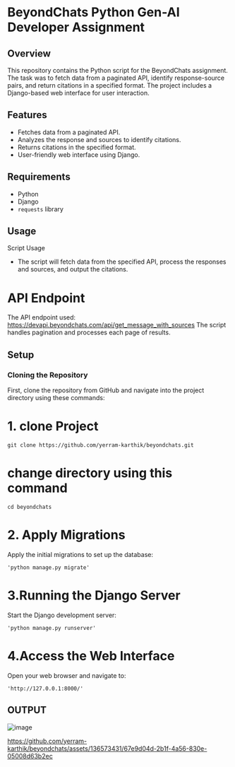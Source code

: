 # BeyondChats Python Gen-AI Developer Assignment

## Overview
This repository contains the Python script for the BeyondChats assignment. The task was to fetch data from a paginated API, identify response-source pairs, and return citations in a specified format. The project includes a Django-based web interface for user interaction.

## Features
- Fetches data from a paginated API.
- Analyzes the response and sources to identify citations.
- Returns citations in the specified format.
- User-friendly web interface using Django.

## Requirements
- Python
- Django
- `requests` library

## Usage
Script Usage
- The script will fetch data from the specified API, process the responses and sources, and output the citations.
  
# API Endpoint
The API endpoint used: https://devapi.beyondchats.com/api/get_message_with_sources
The script handles pagination and processes each page of results.

## Setup
### Cloning the Repository
First, clone the repository from GitHub and navigate into the project directory using these commands:

# 1. clone Project
    git clone https://github.com/yerram-karthik/beyondchats.git
# change directory using this command
    cd beyondchats

# 2. Apply Migrations
   Apply the initial migrations to set up the database:
   
    'python manage.py migrate'

# 3.Running the Django Server
  Start the Django development server:
  
    'python manage.py runserver'

# 4.Access the Web Interface
  Open your web browser and navigate to:
  
    'http://127.0.0.1:8000/'

## OUTPUT
![image](https://github.com/yerram-karthik/beyondchats/assets/136573431/e56e3c1a-2b1f-4813-99bb-4a6a7455df6e)

https://github.com/yerram-karthik/beyondchats/assets/136573431/67e9d04d-2b1f-4a56-830e-05008d63b2ec


 






